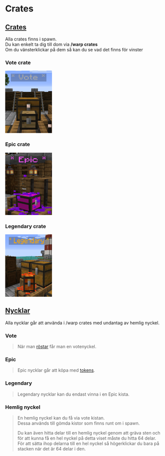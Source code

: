 # Crates

## <ins>Crates</ins>
Alla crates finns i spawn.  
Du kan enkelt ta dig till dom via **/warp crates**  
Om du vänsterklickar på dem så kan du se vad det finns för vinster  

### Vote crate
<img src="../bilder/votecrate.png" width="150" height="200">

### Epic crate
<img src="../bilder/epiccrate.png" width="150" height="200">

### Legendary crate
<img src="../bilder/legendarycrate.png" width="150" height="200">

## <ins>Nycklar</ins>
Alla nycklar går att använda i /warp crates med undantag av hemlig nyckel.

### Vote
>När man [röstar](/?id=rösta) får man en votenyckel.  

### Epic
>Epic nycklar går att köpa med [tokens](tokens).  

### Legendary
>Legendary nycklar kan du endast vinna i en Epic kista.  

### Hemlig nyckel
>En hemlig nyckel kan du få via vote kistan.  
>Dessa används till gömda kistor som finns runt om i spawn.  
>
>Du kan även hitta delar till en hemlig nyckel genom att gräva sten och för att kunna få en hel nyckel på detta viset måste du hitta 64 delar.  
>För att sätta ihop delarna till en hel nyckel så högerklickar du bara på stacken när det är 64 delar i den.  